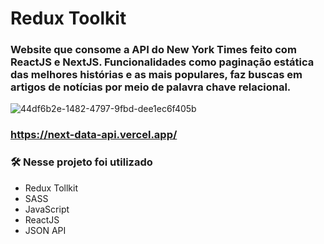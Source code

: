 # Redux Toolkit
### Website que consome a API do New York Times feito com ReactJS e NextJS. Funcionalidades como paginação estática das melhores histórias e as mais populares, faz buscas em artigos de notícias por meio de palavra chave relacional.
![44df6b2e-1482-4797-9fbd-dee1ec6f405b](https://user-images.githubusercontent.com/105231558/197028442-79c5c59d-a201-49e6-8df3-b3b86627f65d.png)
### https://next-data-api.vercel.app/
### 🛠️ Nesse projeto foi utilizado

* Redux Tollkit
* SASS
* JavaScript
* ReactJS
* JSON API
